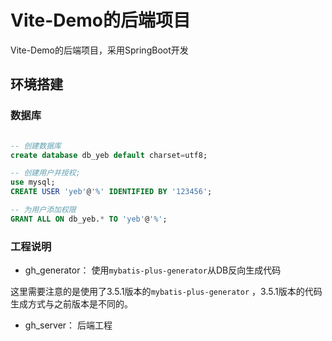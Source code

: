 # Vite-Demo的后端项目

Vite-Demo的后端项目，采用SpringBoot开发

## 环境搭建


### 数据库

```sql

-- 创建数据库
create database db_yeb default charset=utf8;

-- 创建用户并授权;
use mysql;
CREATE USER 'yeb'@'%' IDENTIFIED BY '123456';

-- 为用户添加权限
GRANT ALL ON db_yeb.* TO 'yeb'@'%';
```

### 工程说明

* gh_generator： 使用`mybatis-plus-generator`从DB反向生成代码

这里需要注意的是使用了3.5.1版本的`mybatis-plus-generator` ，3.5.1版本的代码生成方式与之前版本是不同的。

* gh_server： 后端工程



